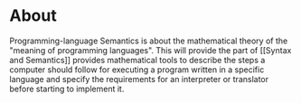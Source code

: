 # About
Programming-language Semantics is about the mathematical theory of the "meaning of programming languages". This will provide the part of [[Syntax and Semantics]] provides mathematical tools to describe the steps a computer should follow for executing a program written in a specific language and specify the requirements for an interpreter or translator before starting to implement it.